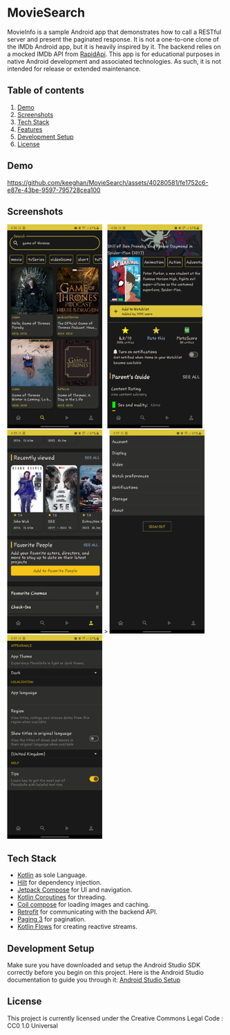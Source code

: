 # MovieSearch
MovieInfo is a sample Android app that demonstrates how to call a RESTful server and present the paginated response. It is not a one-to-one clone of the IMDb Android app, but it is heavily inspired by it. The backend relies on a mocked IMDb API from [RapidApi](https://rapidapi.com/apidojo/api/imdb8/).
This app is for educational purposes in native Android development and associated technologies. As such, it is not intended for release or extended maintenance.


## Table of contents
1. [Demo](#demo)
2. [Screenshots](#screenshots)
3. [Tech Stack](#tech-stack)
4. [Features](#features)
5. [Development Setup](#development-setup)
6. [License](#license)


## Demo
https://github.com/keeghan/MovieSearch/assets/40280581/fe1752c6-e87e-43be-9597-795728cea100



## Screenshots
<img src = "screenshots/search_screen.png" width = "220" height = "471"/> &nbsp; <img src = "screenshots/info_screen.png" width = "220" height = "471"/> &nbsp; <img src = "screenshots/profile_screen.png" width = "220" height = "471"/> &gt; <img src = "screenshots/settings_screen.png" width = "220" height = "471"/> &nbsp; <img src = "screenshots/display_settings_screen.png" width = "220" height = "471"/>



## Tech Stack
- [Kotlin](https://kotlinlang.org/) as sole Language.
- [Hilt](https://www.google.com/url?client=internal-element-cse&cx=000521750095050289010:zpcpi1ea4s8&q=https://developer.android.com/training/dependency-injection/hilt-android&sa=U&ved=2ahUKEwiW5omeu6z4AhWRR2wGHVUsCo0QFnoECAMQAQ&usg=AOvVaw3dCbP79C6od3KVCnJub3v0) for dependency injection.
- [Jetpack Compose](https://developer.android.com/jetpack/compose) for UI and navigation.
- [Kotlin Coroutines](https://kotlinlang.org/docs/reference/coroutines/coroutines-guide.html) for threading.
- [Coil compose](https://coil-kt.github.io/coil/compose/) for loading images and caching.
- [Retrofit](https://square.github.io/retrofit/) for communicating with the backend API.
- [Paging 3](https://developer.android.com/topic/libraries/architecture/paging/v3-overview) for pagination.
- [Kotlin Flows](https://developer.android.com/kotlin/flow) for creating reactive streams.



<!-- ## Features -->



## Development Setup
Make sure you have downloaded and setup the Android Studio SDK correctly before you begin on this project. Here is the Android Studio documentation to guide you through it: [Android Studio Setup](http://developer.android.com/sdk/installing/index.html?pkg=studio)



## License

This project is currently licensed under the Creative Commons Legal Code : CC0 1.0 Universal
